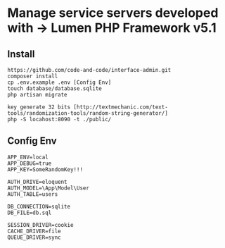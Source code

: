 # Manage service servers developed with -> Lumen PHP Framework v5.1


## Install

    https://github.com/code-and-code/interface-admin.git
    composer install
    cp .env.example .env [Config Env]
    touch database/database.sqlite
    php artisan migrate

    key generate 32 bits [http://textmechanic.com/text-tools/randomization-tools/random-string-generator/]
    php -S locahost:8090 -t ./public/

## Config Env

    APP_ENV=local
    APP_DEBUG=true
    APP_KEY=SomeRandomKey!!!

    AUTH_DRIVE=eloquent
    AUTH_MODEL=\App\Model\User
    AUTH_TABLE=users

    DB_CONNECTION=sqlite
    DB_FILE=db.sql

    SESSION_DRIVER=cookie
    CACHE_DRIVER=file
    QUEUE_DRIVER=sync


